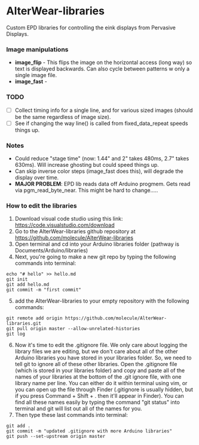 # AlterWear-libraries
Custom EPD libraries for controlling the eink displays from Pervasive Displays.

### Image manipulations
- **image_flip** - This flips the image on the horizontal access (long way) so text is displayed backwards. Can also cycle between patterns w only a single image file.
- **image_fast** - 


### TODO
- [ ] Collect timing info for a single line, and for various sized images (should be the same regardless of image size).
- [ ] See if changing the way line() is called from fixed_data_repeat speeds things up.

### Notes
- Could reduce "stage time" (now: 1.44" and 2" takes 480ms, 2.7" takes 630ms). Will increase ghosting but could speed things up.
- Can skip inverse color steps (image_fast does this), will degrade the display over time.
- **MAJOR PROBLEM**: EPD lib reads data off Arduino progmem. Gets read via pgm_read_byte_near. This might be hard to change..... 

### How to edit the libraries

1) Download visual code studio using this link: https://code.visualstudio.com/download 
2) Go to the AlterWear-libraries github repository at https://github.com/molecule/AlterWear-libraries
3) Open terminal and cd into your Arduino libraries folder (pathway is Documents/Arduino/libraries)
4) Next, you're going to make a new git repo by typing the following commands into terminal:
```
echo "# hello" >> hello.md
git init
git add hello.md
git commit -m "first commit"
```
5) add the AlterWear-libraries to your empty repository with the following commands:
```
git remote add origin https://github.com/molecule/AlterWear-libraries.git
git pull origin master --allow-unrelated-histories
git log
```
6) Now it's time to edit the .gitignore file. We only care about logging the library files we are editing, but we don't care about all of the other Arduino libraries you have stored in your libraries folder. So, we need to tell git to ignore all of these other libraries. Open the .gitignore file (which is stored in your libraries folder) and copy and paste all of the names of your libraries at the bottom of the .git ignore file, with one library name per line. You can either do it within terminal using vim, or you can open up the file through Finder (.gitignore is usually hidden, but if you press Command + Shift + . then it'll appear in Finder). You can find all these names easily by typing the command "git status" into terminal and git will list out all of the names for you. 
7) Then type these last commands into terminal:
``` 
git add .
git commit -m "updated .gitignore with more Arduino libraries"
git push --set-upstream origin master
```
